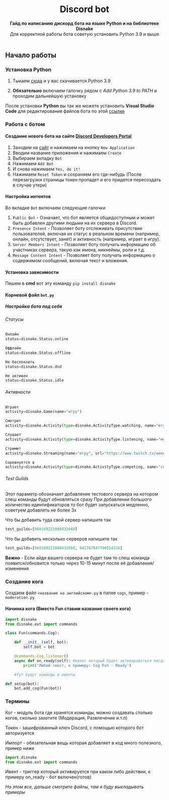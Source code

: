 <div align="center">
 <h1 align="center">  Discord bot </h1>
 <strong>Гайд по написанию дискорд бота на языке Python и на библиотеке Disnake</strong><br />Для корректной работы бота советую установить Python 3.9 и выше<br /><br/>
 </div>
 
## Начало работы
### Установка Python
1. Тыкаем [сюда](https://www.python.org/ftp/python/3.9.0/python-3.9.0-amd64.exe) и у вас скачивается Python 3.9

2. **Обязательно** включаем галочку рядом с *Add Python 3.9 to PATH* и проходим дальнейшую установку

После установки **Python** вы так же можете установить **Visual Studio Code** для редактирования файлов бота по этой [ссылке](https://code.visualstudio.com/Download)

### Работа с ботом
#### Создание нового бота на сайте [Discord Developers Portal](https://discord.com/developers/applications)

1. Заходим на [сайт](https://discord.com/developers/applications) и нажимаем на кнопку `New Application`
2. Вводим название приложения и нажимаем `Create`
3. Выбираем вкладку `Bot`
4. Нажимаем `Add Bot`
5. И снова нажимаем `Yes, do it!`
6. Нажимаем `Reset Token` и сохраняем его где-нибудь (После перезагрузки страницы токен пропадет и его придется пересоздать в случае утери)

#### Настройка интентов

Во вкладке `Bot` включаем следующие галочки
1. `Public Bot` - Означает, что бот является общедоступным и может быть добавлен другими людьми на их сервера в Discord.
2. `Presence Intent` - Позволяет боту отслеживать присутствие пользователей, включая их статус в реальном времени (например, онлайн, отсутствует, занят) и активность (например, играет в игру).
3. `Server Members Intent` - Позволяет боту получать информацию об участниках сервера, такую как имена, никнеймы, роли и т.д.
4. `Message Content Intent` - Позволяет боту получать информацию о содержимом сообщений, включая текст и вложения.

#### Установка зависимости
Пишем в **cmd** вот эту команду `pip install disnake`

#### Корневой файл `bot.py`
##### Настройка бота под себя
###### Статусы
 ```py
 Онлайн
 status=disnake.Status.online

 Оффлайн
 status=disnake.Status.offline

 Не беспокоить
 status=disnake.Status.dnd

 Не активен
 status=disnake.Status.idle
 ```

###### Активности
 ```py
 Играет
 activity=disnake.Game(name="игру")
 
 Смотрит
 activity=disnake.Activity(type=disnake.ActivityType.watching, name="ютуб")
 
 Слушает
 activity=disnake.Activity(type=disnake.ActivityType.listening, name="музыку")
 
 Стримит
 activity=disnake.Streaming(name="игру", url="https://www.twitch.tv/никнейм") #если убрать аргумент url то кнопки просто не будет, но все будет работать
 
 Соревнуется в
 activity=disnake.Activity(type=disnake.ActivityType.competing, name="создании бота")
 ```

###### Test Guilds
 Этот параметр обозначает добавление тестового сервера на котором слеш команды будут обновляться сразу
 При добавлении большого количество идентификаторов то бот будет запускаться медленно, советуем добавлять не более 3х
 
 Что бы добавить туда свой сервер напишите так
 ```py
 test_guilds=[960169222808432660]
 ```
 
 Что бы добавить несколько серверов напишите так
 ```py
 test_guilds=[960169222808432660, 941767647790514216]
 ```
 **Важно** - Если айди вашего сервера не будет там то слеш команда появится/обновится только через 10-15 минут после её добавления/изменения
 
 ### Создание кога
 Создаем файл `<название на английском>.py` в папке `cogs`, пример - `moderation.py`
 #### Начинка кога (Вместо Fun ставим название своего кога)
 ```py
 import disnake
 from disnake.ext import commands

 class Fun(commands.Cog):

     def __init__(self, bot):
         self.bot = bot

     @commands.Cog.listener()
     async def on_ready(self): #ивент который будет активироваться когда вы включите бота
         print('Любой текст, к примеру: Cog Fun - Ready')

     #Тут будут команды и ивенты

 def setup(bot):
     bot.add_cog(Fun(bot))
 ```
 
 ### Термины
 Ког - модуль бота где хранятся команды, можно создавать столько когов, сколько захотите (Модерация, Развлечение и.т.п)
 
 Токен - зашифрованный ключ Discord, с помощью которого бот авторизуется
 
 Импорт - обязательная вещь которая добавляет в код много полезного, пример ниже
 
 ```py
 import disnake
 from disnake.ext import commands
 ```
 Ивент - триггер который активируется при каком либо действии, к примеру on_ready - бот включен(готов)
 
 *На этом все, дальше смотрите файлы, там я буду выкладывать примеры*
